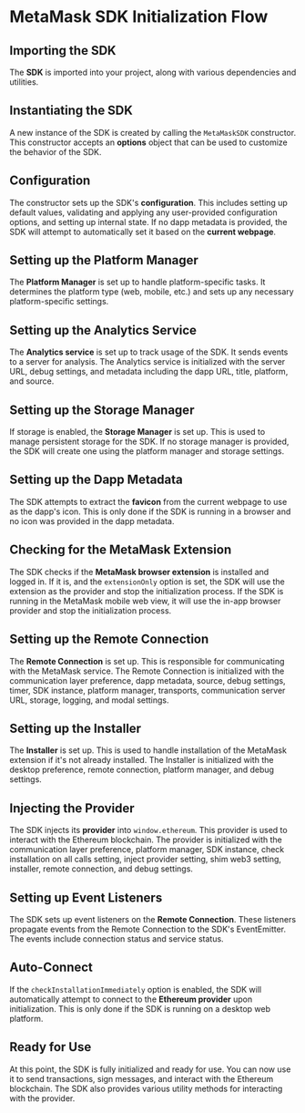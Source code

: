 # MetaMask SDK Initialization Flow

## Importing the SDK

The **SDK** is imported into your project, along with various dependencies and utilities.

## Instantiating the SDK

A new instance of the SDK is created by calling the `MetaMaskSDK` constructor. This constructor accepts an **options** object that can be used to customize the behavior of the SDK.

## Configuration

The constructor sets up the SDK's **configuration**. This includes setting up default values, validating and applying any user-provided configuration options, and setting up internal state. If no dapp metadata is provided, the SDK will attempt to automatically set it based on the **current webpage**.

## Setting up the Platform Manager

The **Platform Manager** is set up to handle platform-specific tasks. It determines the platform type (web, mobile, etc.) and sets up any necessary platform-specific settings.

## Setting up the Analytics Service

The **Analytics service** is set up to track usage of the SDK. It sends events to a server for analysis. The Analytics service is initialized with the server URL, debug settings, and metadata including the dapp URL, title, platform, and source.

## Setting up the Storage Manager

If storage is enabled, the **Storage Manager** is set up. This is used to manage persistent storage for the SDK. If no storage manager is provided, the SDK will create one using the platform manager and storage settings.

## Setting up the Dapp Metadata

The SDK attempts to extract the **favicon** from the current webpage to use as the dapp's icon. This is only done if the SDK is running in a browser and no icon was provided in the dapp metadata.

## Checking for the MetaMask Extension

The SDK checks if the **MetaMask browser extension** is installed and logged in. If it is, and the `extensionOnly` option is set, the SDK will use the extension as the provider and stop the initialization process. If the SDK is running in the MetaMask mobile web view, it will use the in-app browser provider and stop the initialization process.

## Setting up the Remote Connection

The **Remote Connection** is set up. This is responsible for communicating with the MetaMask service. The Remote Connection is initialized with the communication layer preference, dapp metadata, source, debug settings, timer, SDK instance, platform manager, transports, communication server URL, storage, logging, and modal settings.

## Setting up the Installer

The **Installer** is set up. This is used to handle installation of the MetaMask extension if it's not already installed. The Installer is initialized with the desktop preference, remote connection, platform manager, and debug settings.

## Injecting the Provider

The SDK injects its **provider** into `window.ethereum`. This provider is used to interact with the Ethereum blockchain. The provider is initialized with the communication layer preference, platform manager, SDK instance, check installation on all calls setting, inject provider setting, shim web3 setting, installer, remote connection, and debug settings.

## Setting up Event Listeners

The SDK sets up event listeners on the **Remote Connection**. These listeners propagate events from the Remote Connection to the SDK's EventEmitter. The events include connection status and service status.

## Auto-Connect

If the `checkInstallationImmediately` option is enabled, the SDK will automatically attempt to connect to the **Ethereum provider** upon initialization. This is only done if the SDK is running on a desktop web platform.

## Ready for Use

At this point, the SDK is fully initialized and ready for use. You can now use it to send transactions, sign messages, and interact with the Ethereum blockchain. The SDK also provides various utility methods for interacting with the provider.
